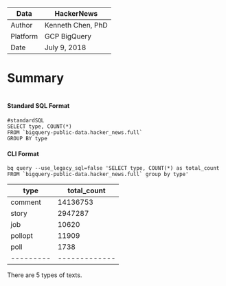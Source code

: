 |Data | HackerNews |
|---------|-------------|
|Author | Kenneth Chen, PhD|
|Platform | GCP BigQuery |
|Date | July 9, 2018 |

# Summary



# 
#### Standard SQL Format  
```
#standardSQL  
SELECT type, COUNT(*)  
FROM `bigquery-public-data.hacker_news.full`   
GROUP BY type  
```

#### CLI Format  
```
bq query --use_legacy_sql=false 'SELECT type, COUNT(*) as total_count FROM `bigquery-public-data.hacker_news.full` group by type'
```


|  type   | total_count |
|---------|-------------|
| comment |    14136753 |
| story   |     2947287 |
| job     |       10620 |
| pollopt |       11909 |
| poll    |        1738 |
|---------|-------------|

There are 5 types of texts.  
